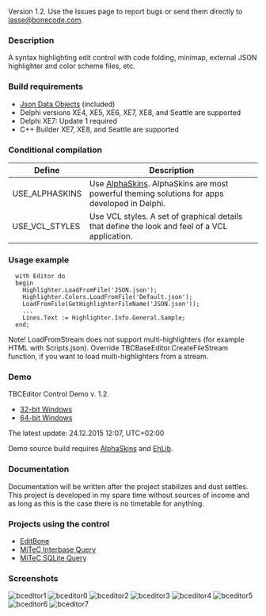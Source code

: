 Version 1.2. Use the Issues page to report bugs or send them directly to lasse@bonecode.com.

<h3>Description</h3>

A syntax highlighting edit control with code folding, minimap, external JSON highlighter and color scheme files, etc.

<h3>Build requirements</h3>

* <a href="https://github.com/ahausladen/JsonDataObjects">Json Data Objects</a> (included)
* Delphi versions XE4, XE5, XE6, XE7, XE8, and Seattle are supported 
* Delphi XE7: Update 1 required
* C++ Builder XE7, XE8, and Seattle are supported

<h3>Conditional compilation</h3>

Define | Description 
--- | --- 
USE_ALPHASKINS | Use <a href="http://www.alphaskins.com/">AlphaSkins</a>. AlphaSkins are most powerful theming solutions for apps developed in Delphi.
USE_VCL_STYLES | Use VCL styles. A set of graphical details that define the look and feel of a VCL application.

<h3>Usage example</h3>

```
  with Editor do 
  begin
    Highlighter.LoadFromFile('JSON.json');
    Highlighter.Colors.LoadFromFile('Default.json'); 
    LoadFromFile(GetHighlighterFileName('JSON.json')); 
    ...
    Lines.Text := Highlighter.Info.General.Sample; 
  end;
```
Note! LoadFromStream does not support multi-highlighters (for example HTML with Scripts.json). Override TBCBaseEditor.CreateFileStream function, if you want to load multi-highlighters from a stream. 

<h3>Demo</h3>

TBCEditor Control Demo v. 1.2. 

  * <a href="http://www.bonecode.com/downloads/BCEditorComponentDemo32.zip">32-bit Windows</a>
  * <a href="http://www.bonecode.com/downloads/BCEditorComponentDemo64.zip">64-bit Windows</a>

The latest update: 24.12.2015 12:07, UTC+02:00

Demo source build requires <a href="http://www.alphaskins.com/">AlphaSkins</a> and <a href="http://www.ehlib.com/">EhLib</a>. 
<h3>Documentation</h3>

Documentation will be written after the project stabilizes and dust settles. This project is developed in my spare time without sources of income and as long as this is the case there is no timetable for anything. 

<h3>Projects using the control</h3>

* <a href="http://www.bonecode.com">EditBone</a>
* <a href="http://www.mitec.cz/ibq.html">MiTeC Interbase Query</a>
* <a href="http://www.mitec.cz/sqliteq.html">MiTeC SQLite Query</a>

<h3>Screenshots</h3>

![bceditor1](https://cloud.githubusercontent.com/assets/11475177/11452990/a3774372-9602-11e5-8a0b-7ad2b568e4b2.png)
![bceditor0](https://cloud.githubusercontent.com/assets/11475177/11832901/3ac6cfc4-a3c6-11e5-984e-2e174beacd74.png)
![bceditor2](https://cloud.githubusercontent.com/assets/11475177/11452991/a3785e88-9602-11e5-801c-d8e9a7b8ab64.png)
![bceditor3](https://cloud.githubusercontent.com/assets/11475177/11452992/a37b154c-9602-11e5-882c-5a73809be517.png)
![bceditor4](https://cloud.githubusercontent.com/assets/11475177/11452987/a36de61a-9602-11e5-80e9-abd797af7a71.png)
![bceditor5](https://cloud.githubusercontent.com/assets/11475177/11452988/a3716a2e-9602-11e5-994b-0934bb8e5a76.png)
![bceditor6](https://cloud.githubusercontent.com/assets/11475177/11452989/a375d938-9602-11e5-8cbf-103f6a44db13.png)
![bceditor7](https://cloud.githubusercontent.com/assets/11475177/11453091/3ddbf432-9606-11e5-9bc8-d08805c46c6b.png)







